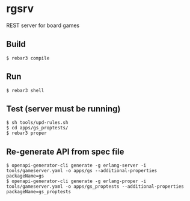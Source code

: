 rgsrv
=====

REST server for board games

Build
-----

    $ rebar3 compile

Run
---

    $ rebar3 shell

Test (server must be running)
-----------------------------

    $ sh tools/upd-rules.sh
    $ cd apps/gs_proptests/
    $ rebar3 proper

Re-generate API from spec file
------------------------------

    $ openapi-generator-cli generate -g erlang-server -i tools/gameserver.yaml -o apps/gs --additional-properties packageName=gs
    $ openapi-generator-cli generate -g erlang-proper -i tools/gameserver.yaml -o apps/gs_proptests --additional-properties packageName=gs_proptests

